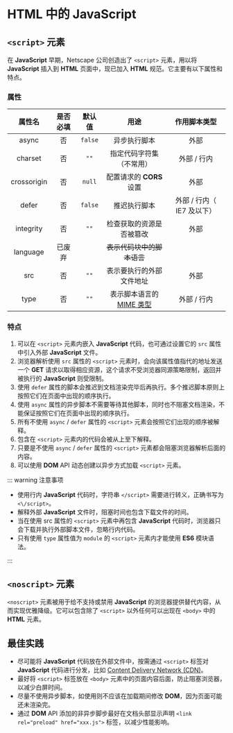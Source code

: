 # HTML 中的 JavaScript

## `<script>` 元素

在 **JavaScript** 早期，Netscape 公司创造出了 `<script>` 元素，用以将 **JavaScript** 插入到 **HTML** 页面中，现已加入 **HTML** 规范。它主要有以下属性和特点。

### 属性

| 属性名       | 是否必填  | 默认值   |  用途                         | 作用脚本类型             |
| :---------: | :-------: | :--:    | :---------------------------: | :---------------------: |
| async       | 否        | `false` | 异步执行脚本                   | 外部                     |
| charset     | 否        | `""`    | 指定代码字符集（不常用）        | 外部 / 行内              |
| crossorigin | 否        | `null`  | 配置请求的 **CORS** 设置       | 外部                     |
| defer       | 否        | `false` | 推迟执行脚本                   | 外部 / 行内（ IE7 及以下）|
| integrity   | 否        | `""`    | 检查获取的资源是否被篡改        | 外部                     |
| language    | 已废弃     |         | ~~表示代码块中的脚本语言~~     |                          |
| src         | 否        | `""`    | 表示要执行的外部文件地址        | 外部                     |
| type        | 否        | `""`    | 表示脚本语言的 [MIME 类型](https://developer.mozilla.org/zh-CN/docs/Web/HTTP/Basics_of_HTTP/MIME_types)    | 外部 / 行内              |

### 特点

1. 可以在 `<script>` 元素内嵌入 **JavaScript** 代码，也可通过设置它的 `src` 属性中引入外部 **JavaScript** 文件。
2. 浏览器解析使用 `src` 属性的 `<script>` 元素时，会向该属性值指代的地址发送一个 **GET** 请求以取得相应资源，这个请求不受浏览器同源策略限制，返回并被执行的 **JavaScript** 则受限制。
3. 使用 `defer` 属性的脚本会推迟到文档渲染完毕后再执行。多个推迟脚本原则上按照它们在页面中出现的顺序执行。
4. 使用 `async` 属性的异步脚本不需要等待其他脚本，同时也不阻塞文档渲染，不能保证按照它们在页面中出现的顺序执行。
5. 所有不使用 `async` / `defer` 属性的 `<script>` 元素会按照它们出现的顺序被解释。
6. 包含在 `<script>` 元素内的代码会被从上至下解释。
7. 只要是不使用 `async` / `defer` 属性的 `<script>` 元素都会阻塞浏览器解析后面的内容。
8. 可以使用 **DOM** API 动态创建以异步方式加载 `<script>` 元素。

::: warning 注意事项

* 使用行内 **JavaScript** 代码时，字符串 `</script>` 需要进行转义，正确书写为 `<\/script>`。
* 解释外部 **JavaScript** 文件时，阻塞时间也包含下载文件的时间。
* 当在使用 src 属性的 `<script>` 元素中再包含 **JavaScript** 代码时，浏览器只会下载并执行外部脚本文件，忽略行内代码。
* 只有使用 `type` 属性值为 `module` 的 `<script>` 元素内才能使用 **ES6** 模块语法。

:::

## `<noscript>` 元素

`<noscript>` 元素被用于给不支持或禁用 **JavaScript** 的浏览器提供替代内容，从而实现优雅降级。它可以包含除了 `<script>` 以外任何可以出现在 `<body>` 中的 **HTML** 元素。

## 最佳实践

* 尽可能将 **JavaScript** 代码放在外部文件中，按需通过 `<script>` 标签对 **JavaScript** 代码进行分发，比如 [Content Delivery Network (CDN)](https://www.cdnetworks.com/what-is-a-cdn/)。
* 最好将 `<script>` 标签放在 `<body>` 元素中的页面内容后面，防止阻塞浏览器，以减少白屏时间。
* 尽量不使用异步脚本，如使用则不应该在加载期间修改 **DOM**，因为页面可能还未渲染完。
* 通过 **DOM** API 添加的非异步脚步最好在文档头部显示声明 `<link rel="preload" href="xxx.js">` 标签，以减少性能影响。
  

